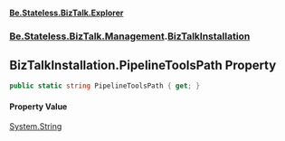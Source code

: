 #### [Be.Stateless.BizTalk.Explorer](README.md 'README')
### [Be.Stateless.BizTalk.Management](Be.Stateless.BizTalk.Management.md 'Be.Stateless.BizTalk.Management').[BizTalkInstallation](BizTalkInstallation.md 'Be.Stateless.BizTalk.Management.BizTalkInstallation')

## BizTalkInstallation.PipelineToolsPath Property

```csharp
public static string PipelineToolsPath { get; }
```

#### Property Value
[System.String](https://docs.microsoft.com/en-us/dotnet/api/System.String 'System.String')
